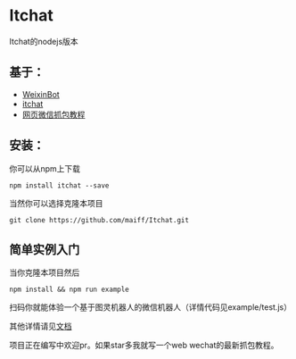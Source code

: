 # Itchat
Itchat的nodejs版本

## 基于： 
- [WeixinBot](https://github.com/Urinx/WeixinBot/blob/master)
- [itchat](https://github.com/littlecodersh/ItChat)
- [网页微信抓包教程](https://github.com/maiff/Itchat/blob/master/doc/%E6%95%99%E7%A8%8B.md)

## 安装：
你可以从npm上下载
```
npm install itchat --save
```
当然你可以选择克隆本项目
```
git clone https://github.com/maiff/Itchat.git
```

## 简单实例入门

当你克隆本项目然后
```
npm install && npm run example
```
扫码你就能体验一个基于图灵机器人的微信机器人（详情代码见example/test.js）

其他详情请见[文档](https://github.com/maiff/Itchat/blob/master/doc/API.md)

项目正在编写中欢迎pr。如果star多我就写一个web wechat的最新抓包教程。

